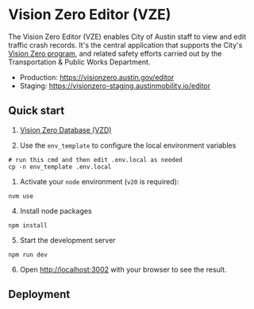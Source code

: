 
# Vision Zero Editor (VZE)

The Vision Zero Editor (VZE) enables City of Austin staff to view and edit traffic crash records. It's the central application that supports the City's [Vision Zero program](https://www.austintexas.gov/department/vision-zero), and related safety efforts carried out by the Transportation & Public Works Department.


- Production: https://visionzero.austin.gov/editor
- Staging: https://visionzero-staging.austinmobility.io/editor


## Quick start


1. [Vision Zero Database (VZD)](./database/README.md)

2. Use the `env_template` to configure the local environment variables

```shell
# run this cmd and then edit .env.local as needed
cp -n env_template .env.local
```

1. Activate your `node` environment (`v20` is required):

```shell
nvm use
```

4. Install node packages

```
npm install
```

5. Start the development server

```shell
npm run dev
```

6. Open [http://localhost:3002](http://localhost:3002) with your browser to see the result.

## Deployment

